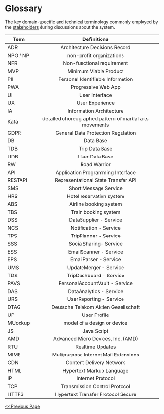 # Glossary

The key domain-specific and technical terminology commonly employed by the [stakeholders](01_Introduction_And_Goals.md#stakeholders) during discussions about the system.

| Term     |                       Definitions                        | 
|----------|:--------------------------------------------------------:|
| ADR      | Architecture Decisions Record                            |
| NPO / NP | non-profit organizations                                 |
| NFR      | Non-functional requirement                               |
| MVP      | Minimum Viable Product                                   |
| PII      | Personal Identifiable Information                        |
| PWA      | Progressive Web App                                      |
| UI       | User Interface                                           |
| UX       | User Experience                                          |
| IA       | Information Architecture                                 |
| Kata     | detailed choreographed pattern of martial arts movements |
| GDPR     | General Data Protection Regulation                       |
| DB       | Data Base                                                |
| TDB      | Trip Data Base                                           |
| UDB      | User Data Base                                           |
| RW       | Road Warrior                                             |
| API      | Application Programming Interface                        |
| RESTAPI  | Representational State Transfer API                      |
| SMS      | Short Message Service                                    |
| HRS      | Hotel reservation system                                 |
| ABS      | Airline booking system                                   |
| TBS      | Train booking system                                     |
| DSS      | DataSupplier - Service                                   |
| NCS      | Notification - Service                                   |
| TPS      | TripPlanner - Service                                    |
| SSS      | SocialSharing- Service                                   |
| ESS      | EmailScanner - Service                                   |
| EPS      | EmailParser - Service                                    |
| UMS      | UpdateMerger - Service                                   |
| TDS      | TripDashboard - Service                                  |
| PAVS     | PersonalAccountVault - Service                           |
| DAS      | DataAnalytics - Service                                  |
| URS      | UserReporting - Service                                  |
| DTAG     | Deutsche Telekom Aktien Gesellschaft                     |
| UP       | User Profile                                             |
| MUockup  | model of a design or device                              |
| JS       | Java Script                                              |
| AMD      | Advanced Micro Devices, Inc. (AMD)                       |
| RTU      | Realtime Updates                                         |
| MIME     | Multipurpose Internet Mail Extensions                    |
| CDN      | Content Delivery Network                                 |
| HTML     | Hypertext Markup Language                                |
| IP       | Internet Protocol                                        |
| TCP      | Transmission Control Protocol                            |
| HTTPS    | Hypertext Transfer Protocol Secure                       |




[<<Previous Page](./08_Risks.md)
